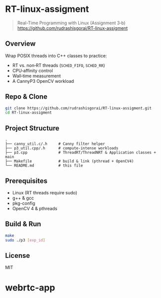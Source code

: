 # RT-linux-assigment

> Real-Time Programming with Linux (Assignment 3‑b)  
> https://github.com/rudrashisgorai/RT-linux-assigment

## Overview  
Wrap POSIX threads into C++ classes to practice:
- RT vs. non‑RT threads (`SCHED_FIFO`, `SCHED_RR`)
- CPU‑affinity control
- Wall‑time measurement
- A CannyP3 OpenCV workload

## Repo & Clone
```bash
git clone https://github.com/rudrashisgorai/RT-linux-assigment.git
cd RT-linux-assigment
```

## Project Structure
```
.
├── canny_util.c/.h     # Canny filter helper
├── p3_util.cpp/.h      # compute‑intense workloads
├── p3.cpp              # ThreadRT/ThreadNRT & Application classes + main
├── Makefile            # build & link (pthread + OpenCV4)
└── README.md           # this file
```

## Prerequisites  
- Linux (RT threads require sudo)  
- g++ & gcc  
- pkg-config  
- OpenCV 4 & pthreads

## Build & Run
```bash
make
sudo ./p3 [exp_id]
```

## License  
MIT
# webrtc-app
